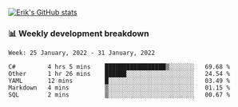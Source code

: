 [![Erik's GitHub stats](https://github-readme-stats.vercel.app/api?username=erik-petrov&theme=nightowl&show_icons=true)](https://github.com/anuraghazra/github-readme-stats)

### 📊 Weekly development breakdown
<!--START_SECTION:waka-->
```text
Week: 25 January, 2022 - 31 January, 2022

C#         4 hrs 5 mins    █████████████████▒░░░░░░░   69.68 % 
Other      1 hr 26 mins    ██████░░░░░░░░░░░░░░░░░░░   24.54 % 
YAML       12 mins         █░░░░░░░░░░░░░░░░░░░░░░░░   03.49 % 
Markdown   4 mins          ▒░░░░░░░░░░░░░░░░░░░░░░░░   01.15 % 
SQL        2 mins          ▒░░░░░░░░░░░░░░░░░░░░░░░░   00.67 % 
```
<!--END_SECTION:waka-->

